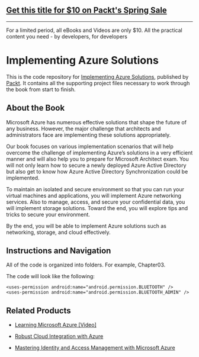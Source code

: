 ## [Get this title for $10 on Packt's Spring Sale](https://www.packt.com/B05723?utm_source=github&utm_medium=packt-github-repo&utm_campaign=spring_10_dollar_2022)
-----
For a limited period, all eBooks and Videos are only $10. All the practical content you need \- by developers, for developers

# Implementing Azure Solutions
This is the code repository for [Implementing Azure Solutions](https://www.packtpub.com/virtualization-and-cloud/implementing-azure-solutions?utm_source=github&utm_medium=repository&utm_campaign=9781786467850), published by [Packt](https://www.packtpub.com/?utm_source=github). It contains all the supporting project files necessary to work through the book from start to finish.

## About the Book
Microsoft Azure has numerous effective solutions that shape the future of any business. However, the major challenge that architects and administrators face are implementing these solutions appropriately.

Our book focuses on various implementation scenarios that will help overcome the challenge of implementing Azure’s solutions in a very efficient manner and will also help you to prepare for Microsoft Architect exam. You will not only learn how to secure a newly deployed Azure Active Directory but also get to know how Azure Active Directory Synchronization could be implemented.

To maintain an isolated and secure environment so that you can run your virtual machines and applications, you will implement Azure networking services. Also to manage, access, and secure your confidential data, you will implement storage solutions. Toward the end, you will explore tips and tricks to secure your environment.

By the end, you will be able to implement Azure solutions such as networking, storage, and cloud effectively.

## Instructions and Navigation
All of the code is organized into folders. For example, Chapter03.



The code will look like the following:
```
<uses-permission android:name="android.permission.BLUETOOTH" /> 
<uses-permission android:name="android.permission.BLUETOOTH_ADMIN" />
```



## Related Products
* [Learning Microsoft Azure [Video]](https://www.packtpub.com/virtualization-and-cloud/learning-microsoft-azure-video?utm_source=github&utm_medium=repository&utm_campaign=9781787122208)

* [Robust Cloud Integration with Azure](https://www.packtpub.com/virtualization-and-cloud/robust-cloud-integration-azure?utm_source=github&utm_medium=repository&utm_campaign=9781786465573)

* [Mastering Identity and Access Management with Microsoft Azure](https://www.packtpub.com/virtualization-and-cloud/mastering-identity-and-access-management-microsoft-azure?utm_source=github&utm_medium=repository&utm_campaign=9781785889448)


